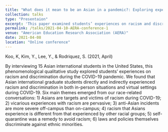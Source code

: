 ```yaml
---
title: "What does it mean to be an Asian in a pandemic?: Exploring experiences of racism and discrimination among Asian international students in the united states during covid-19"
collection: talks
type: "Presentaion"
excerpt: 'This paper examined students’ experiences on racism and discrimination during the COVID-19 pandemic.'
permalink: /talks/2021-04-10-AERA-conference-1
venue: "American Education Research Association (AERA)"
date: 2021-04-08
location: "Online conference"
---
```


Koo, K, Kim, Y., Lee, Y., & Rodriquez, S. (2021, April)

By interviewing 15 Asian international students in the United States, this phenomenological qualitative study explored students’ experiences on racism and discrimination during the COVID-19 pandemic. We found that Asian international graduate students directly and indirectly experienced racism and discrimination in both in-person situations and virtual settings during COVID-19. Six main themes emerged from our race-related conversations: 1) Asians are targets and victims of racism during COVID-19; 2) vicarious experiences with racism are pervasive; 3) anti-Asian incidents are more severe off-campus than on-campus; 4) racism that Asians experience is different from that experienced by other racial groups; 5) self-quarantine was a remedy to avoid racism; 6) laws and policies themselves discriminate against ethnic minorities.